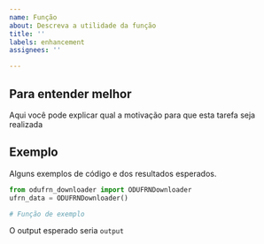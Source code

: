 ```yaml
---
name: Função
about: Descreva a utilidade da função
title: ''
labels: enhancement
assignees: ''

---
```


## Para entender melhor

Aqui você pode explicar qual a motivação para que esta tarefa seja realizada

## Exemplo

Alguns exemplos de código e dos resultados esperados.

```python
from odufrn_downloader import ODUFRNDownloader
ufrn_data = ODUFRNDownloader()

# Função de exemplo
```

O output esperado seria `output`
